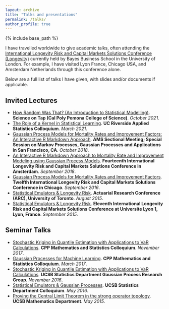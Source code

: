 ```yaml
---
layout: archive
title: "Talks and presentations"
permalink: /talks/
author_profile: true
---
```

{% include base_path %}

I have travelled worldwide to give academic talks, often attending the [International Longevity Risk and Capital Markets Solutions Conference (Longevity)](https://www.bayes.city.ac.uk/faculties-and-research/centres/pensions-institute/events/longevity-16) currently held by Bayes Business School in the University of London.  For example, I have visited Lyon France, Chicago USA, and Amsterdam Netherlands through this conference alone.

Below are a full list of talks I have given, with slides and/or documents if applicable.

## Invited Lectures

* [How Random Was That? (An Introduction to Statistical Modelling)](Science_On_Tap_F21.pdf). **Science on Tap (Cal Poly Pomona College of Science)**. *October 2021*.
* [The Role of a Kernel in Statistical Learning](UCR_Colloquium_Talk.pdf).  **UC Riverside Applied Statistics Colloquium**. *March 2021*. 
* [Gaussian Process Models for Mortality Rates and Improvement Factors: An Interactive R Markdown Approach](102618.pdf). **AMS Sectional Meeting; Special Session on Markov Processes, Gaussian Processes and Applications in San Francisco, CA**.  *October 2018*.
* [An Interactive R Markdown Approach to Mortality Rate and Improvement Modeling using Gaussian Process Models]().  **Fourteenth International Longevity Risk and Capital Markets Solutions Conference in Amsterdam**. *September 2018*. 
* [Gaussian Process Models for Mortality Rates and Improvement Factors](Longevity12-092216.pdf).  **Twelfth International Longevity Risk and Capital Markets Solutions Conference in Chicago**. *September 2016*.
* [Statistical Emulators & Longevity Risk](JamesRiskLongevity11.pdf). **Actuarial Research Conference (ARC), University of Toronto**. *August 2015*.
* [Statistical Emulators & Longevity Risk](JamesRiskLongevity11.pdf). **Eleventh International Longevity Risk and Capital Markets Solutions Conference at Universite Lyon 1, Lyon, France**. *September 2015*.

## Seminar Talks

* [Stochastic Kriging in Quantile Estimation with Applications to VaR Calculations](Longevity12-092216.pdf). **CPP Mathematics and Statistics Colloquium**. *November 2017*.
* [Gaussian Processes for Machine Learning](talk.pdf). **CPP Mathematics and Statistics Colloquium**. *March 2017*.
* [Stochastic Kriging in Quantile Estimation with Applications to VaR Calculations](Longevity12-092216.pdf).  **UCSB Statistics Department Gaussian Process Research Group**.  *November 2016*.
* [Statistical Emulators \& Gaussian Processes](Pstat-May16.pdf). **UCSB Statistics Department Colloquium**. *May 2016*.
* [Proving the Central Limit Theorem in the strong operator topology](201c-central-limit-theorem.pdf). **UCSB Mathematics Department**. *May 2015*.
